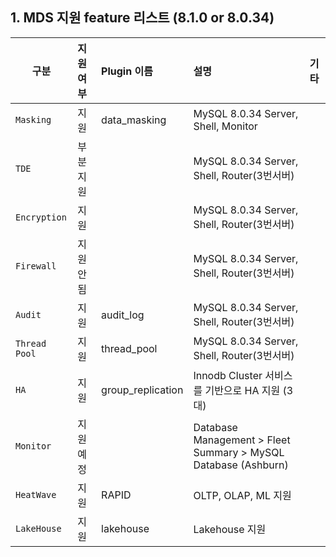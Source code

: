## 1. MDS 지원 feature 리스트 (8.1.0 or 8.0.34)
| 구분 | 지원여부 | Plugin 이름 | 설명 | 기타 |
|---|:----|:---|:--------|:---|
| `Masking`     | 지원     | data_masking      | MySQL 8.0.34 Server, Shell, Monitor |
| `TDE`         | 부분지원  |                   | MySQL 8.0.34 Server, Shell, Router(3번서버) |
| `Encryption`  | 지원     |                   | MySQL 8.0.34 Server, Shell, Router(3번서버) |
| `Firewall`    | 지원안됨  |                   | MySQL 8.0.34 Server, Shell, Router(3번서버) |
| `Audit`       | 지원     | audit_log         | MySQL 8.0.34 Server, Shell, Router(3번서버) |
| `Thread Pool` | 지원     | thread_pool       | MySQL 8.0.34 Server, Shell, Router(3번서버) |
| `HA`          | 지원     | group_replication | Innodb Cluster 서비스를 기반으로 HA 지원 (3대)                       |
| `Monitor`     | 지원예정  |                   | Database Management > Fleet Summary > MySQL Database (Ashburn) |
| `HeatWave`    | 지원     | RAPID             | OLTP, OLAP, ML 지원                                             |
| `LakeHouse`   | 지원     | lakehouse         | Lakehouse 지원                                                  |
